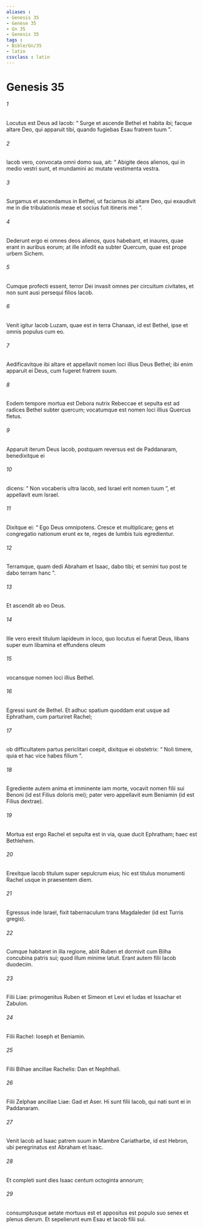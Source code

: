 ```yaml
---
aliases : 
- Genesis 35
- Genèse 35
- Gn 35
- Genesis 35
tags : 
- Bible/Gn/35
- latin
cssclass : latin
---
```


# Genesis 35

###### 1
Locutus est Deus ad Iacob: “ Surge et ascende Bethel et habita ibi; facque altare Deo, qui apparuit tibi, quando fugiebas Esau fratrem tuum ”. 
###### 2
Iacob vero, convocata omni domo sua, ait: “ Abigite deos alienos, qui in medio vestri sunt, et mundamini ac mutate vestimenta vestra. 
###### 3
Surgamus et ascendamus in Bethel, ut faciamus ibi altare Deo, qui exaudivit me in die tribulationis meae et socius fuit itineris mei ”. 
###### 4
Dederunt ergo ei omnes deos alienos, quos habebant, et inaures, quae erant in auribus eorum; at ille infodit ea subter Quercum, quae est prope urbem Sichem. 
###### 5
Cumque profecti essent, terror Dei invasit omnes per circuitum civitates, et non sunt ausi persequi filios Iacob.
###### 6
Venit igitur Iacob Luzam, quae est in terra Chanaan, id est Bethel, ipse et omnis populus cum eo. 
###### 7
Aedificavitque ibi altare et appellavit nomen loci illius Deus Bethel; ibi enim apparuit ei Deus, cum fugeret fratrem suum. 
###### 8
Eodem tempore mortua est Debora nutrix Rebeccae et sepulta est ad radices Bethel subter quercum; vocatumque est nomen loci illius Quercus fletus.
###### 9
Apparuit iterum Deus Iacob, postquam reversus est de Paddanaram, benedixitque ei 
###### 10
dicens: “ Non vocaberis ultra Iacob, sed Israel erit nomen tuum ”, et appellavit eum Israel. 
###### 11
Dixitque ei: “ Ego Deus omnipotens. Cresce et multiplicare; gens et congregatio nationum erunt ex te, reges de lumbis tuis egredientur. 
###### 12
Terramque, quam dedi Abraham et Isaac, dabo tibi; et semini tuo post te dabo terram hanc ”. 
###### 13
Et ascendit ab eo Deus.
###### 14
Ille vero erexit titulum lapideum in loco, quo locutus ei fuerat Deus, libans super eum libamina et effundens oleum 
###### 15
vocansque nomen loci illius Bethel.
###### 16
Egressi sunt de Bethel. Et adhuc spatium quoddam erat usque ad Ephratham, cum parturiret Rachel; 
###### 17
ob difficultatem partus periclitari coepit, dixitque ei obstetrix: “ Noli timere, quia et hac vice habes filium ”. 
###### 18
Egrediente autem anima et imminente iam morte, vocavit nomen filii sui Benoni (id est Filius doloris mei); pater vero appellavit eum Beniamin (id est Filius dextrae).
###### 19
Mortua est ergo Rachel et sepulta est in via, quae ducit Ephratham; haec est Bethlehem. 
###### 20
Erexitque Iacob titulum super sepulcrum eius; hic est titulus monumenti Rachel usque in praesentem diem.
###### 21
Egressus inde Israel, fixit tabernaculum trans Magdaleder (id est Turris gregis). 
###### 22
Cumque habitaret in illa regione, abiit Ruben et dormivit cum Bilha concubina patris sui; quod illum minime latuit. Erant autem filii Iacob duodecim. 
###### 23
Filii Liae: primogenitus Ruben et Simeon et Levi et Iudas et Issachar et Zabulon. 
###### 24
Filii Rachel: Ioseph et Beniamin. 
###### 25
Filii Bilhae ancillae Rachelis: Dan et Nephthali. 
###### 26
Filii Zelphae ancillae Liae: Gad et Aser. Hi sunt filii Iacob, qui nati sunt ei in Paddanaram.
###### 27
Venit Iacob ad Isaac patrem suum in Mambre Cariatharbe, id est Hebron, ubi peregrinatus est Abraham et Isaac.
###### 28
Et completi sunt dies Isaac centum octoginta annorum; 
###### 29
consumptusque aetate mortuus est et appositus est populo suo senex et plenus dierum. Et sepelierunt eum Esau et Iacob filii sui.
